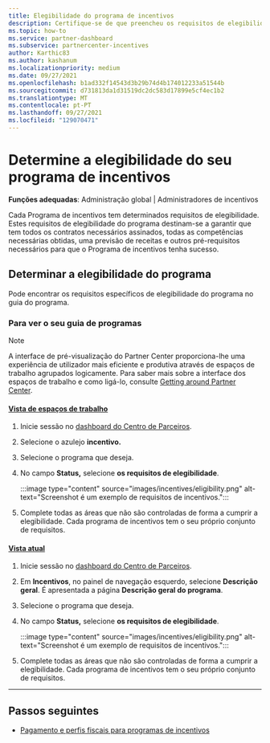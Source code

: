 ```yaml
---
title: Elegibilidade do programa de incentivos
description: Certifique-se de que preencheu os requisitos de elegibilidade para o programa de incentivos. Este processo inclui a verificação da elegibilidade no seu guia do programa.
ms.topic: how-to
ms.service: partner-dashboard
ms.subservice: partnercenter-incentives
author: Karthic83
ms.author: kashanum
ms.localizationpriority: medium
ms.date: 09/27/2021
ms.openlocfilehash: b1ad332f14543d3b29b74d4b174012233a51544b
ms.sourcegitcommit: d731813da1d31519dc2dc583d17899e5cf4ec1b2
ms.translationtype: MT
ms.contentlocale: pt-PT
ms.lasthandoff: 09/27/2021
ms.locfileid: "129070471"
---
```

# <a name="determine-your-incentives-program-eligibility"></a>Determine a elegibilidade do seu programa de incentivos

**Funções adequadas**: Administração global | Administradores de incentivos

Cada Programa de incentivos tem determinados requisitos de elegibilidade. Estes requisitos de elegibilidade do programa destinam-se a garantir que tem todos os contratos necessários assinados, todas as competências necessárias obtidas, uma previsão de receitas e outros pré-requisitos necessários para que o Programa de incentivos tenha sucesso.

## <a name="determining-your-program-eligibility"></a>Determinar a elegibilidade do programa

Pode encontrar os requisitos específicos de elegibilidade do programa no guia do programa. 

### <a name="to-see-your-program-guide"></a>Para ver o seu guia de programas

> [!NOTE]
> A interface de pré-visualização do Partner Center proporciona-lhe uma experiência de utilizador mais eficiente e produtiva através de espaços de trabalho agrupados logicamente. Para saber mais sobre a interface dos espaços de trabalho e como ligá-lo, consulte [Getting around Partner Center](get-around-partner-center.md#turn-workspaces-on-and-off).

#### <a name="workspaces-view"></a>[Vista de espaços de trabalho](#tab/workspaces-view)

1. Inicie sessão no [dashboard do Centro de Parceiros](https://partner.microsoft.com/dashboard/).

2. Selecione o azulejo **incentivo.**

3. Selecione o programa que deseja.

4. No campo **Status,** selecione **os requisitos de elegibilidade**.

   :::image type="content" source="images/incentives/eligibility.png" alt-text="Screenshot é um exemplo de requisitos de incentivos.":::

5. Complete todas as áreas que não são controladas de forma a cumprir a elegibilidade. Cada programa de incentivos tem o seu próprio conjunto de requisitos.

#### <a name="current-view"></a>[Vista atual](#tab/current-view)

1. Inicie sessão no [dashboard do Centro de Parceiros](https://partner.microsoft.com/dashboard/).

2. Em **Incentivos**, no painel de navegação esquerdo, selecione **Descrição geral**. É apresentada a página **Descrição geral do programa**.

3. Selecione o programa que deseja.

4. No campo **Status,** selecione **os requisitos de elegibilidade**.

   :::image type="content" source="images/incentives/eligibility.png" alt-text="Screenshot é um exemplo de requisitos de incentivos.":::

5. Complete todas as áreas que não são controladas de forma a cumprir a elegibilidade. Cada programa de incentivos tem o seu próprio conjunto de requisitos.

* * *

## <a name="next-steps"></a>Passos seguintes

- [Pagamento e perfis fiscais para programas de incentivos](incentives-create-and-manage-your-payout-and-tax-profiles.md)
